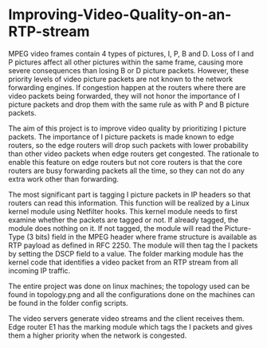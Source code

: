 # Improving-Video-Quality-on-an-RTP-stream

MPEG video frames contain 4 types of pictures, I, P, B and D. Loss of I and P pictures affect all other pictures within the same frame, causing more severe consequences than losing B or D picture packets. However, these priority levels of video picture packets are not known to the network forwarding engines. If congestion happen at the routers where there are video packets being forwarded, they will not honor the importance of I picture packets and drop them with the same rule as with P and B picture packets.

The aim of this project is to improve video quality by prioritizing I picture packets. The importance of I picture packets is made known to edge routers, so the edge routers will drop such packets with lower probability than other video packets when edge routers get congested. The rationale to enable this feature on edge routers but not core routers is that the core routers are busy forwarding packets all the time, so they can not do any extra work other than forwarding.

The most significant part is tagging I picture packets in IP headers so that routers can read this information. This function will be realized by a Linux kernel module using Netfilter hooks. This kernel module needs to first examine whether the packets are tagged or not. If already tagged, the module does nothing on it. If not tagged, the module will read the Picture-Type (3 bits) field in the MPEG header where frame structure is available as RTP payload as defined in RFC 2250. The module will then tag the I packets by setting the DSCP field to a value. The folder marking module has the kernel code that identifies a video packet from an RTP stream from all incoming IP traffic.

The entire project was done on linux machines; the topology used can be found in topology.png and all the configurations done on the machines can be found in the folder config scripts. 

The video servers generate video streams and the client receives them. Edge router E1 has the marking module which tags the I packets and gives them a higher priority when the network is congested.
